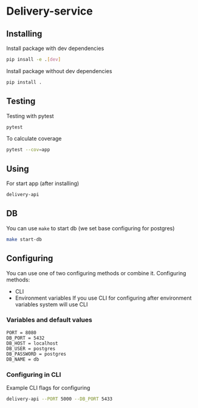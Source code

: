 # Delivery-service

## Installing
Install package with dev dependencies
```bash
pip insall -e .[dev]
```

Install package without dev dependencies
```bash
pip install .
```

## Testing

Testing with pytest
```bash
pytest
```

To calculate coverage
```bash
pytest --cov=app
```



## Using
For start app (after installing)

```bash
delivery-api
```

## DB
You can use `make` to start db (we set base configuring for postgres)
```bash
make start-db
```

## Configuring
You can use one of two configuring methods or combine it.
Configuring methods:
* CLI
* Environment variables
If you use CLI for configuring after environment variables system will use CLI

### Variables and default values
```
PORT = 8080
DB_PORT = 5432
DB_HOST = localhost
DB_USER = postgres
DB_PASSWORD = postgres
DB_NAME = db
```


### Configuring in CLI
Example CLI flags for configuring
```bash
delivery-api --PORT 5000 --DB_PORT 5433
```
